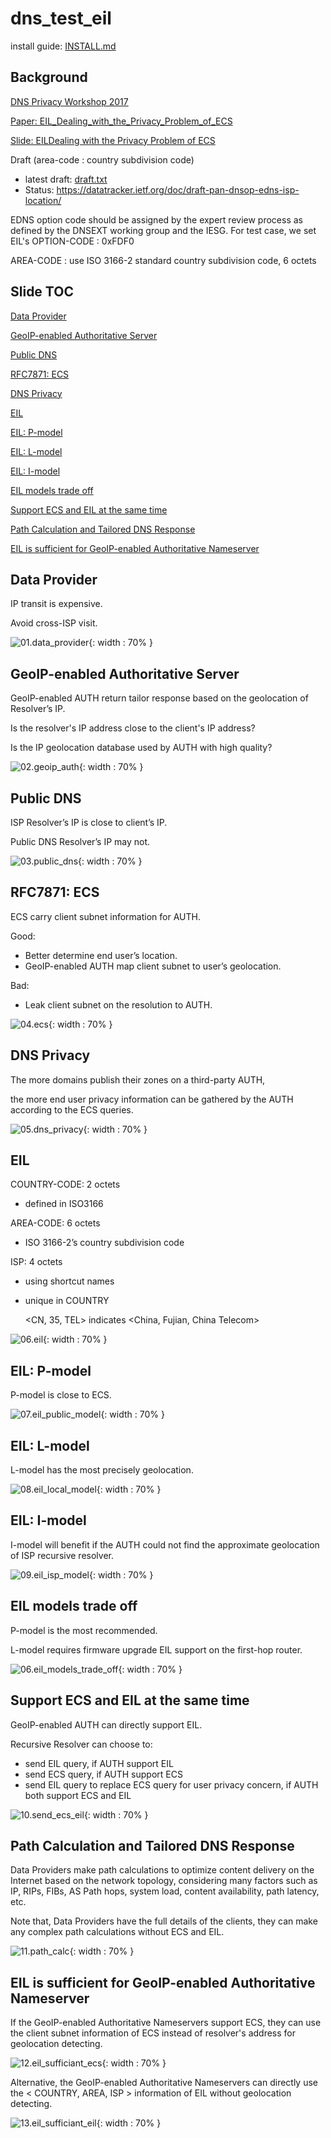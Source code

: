 # dns_test_eil

install guide: [INSTALL.md](INSTALL.md)

## Background

[DNS Privacy Workshop 2017](https://www.internetsociety.org/events/ndss-symposium/ndss-symposium-2017/dns-privacy-workshop-2017-programme/dns-privacy-workshop)

[Paper: EIL_Dealing_with_the_Privacy_Problem_of_ECS](https://drive.google.com/open?id=0B5gNT4RRJ0xPaG9nZ045VXRrZzg)

[Slide: EILDealing with the Privacy Problem of ECS](https://drive.google.com/open?id=0B5gNT4RRJ0xPcUhuV2JlV2ZYWHc)

Draft (area-code : country subdivision code)
- latest draft: [draft.txt](ietf_draft/draft.txt)
- Status:       https://datatracker.ietf.org/doc/draft-pan-dnsop-edns-isp-location/

EDNS option code should be assigned by the expert review process as defined by the DNSEXT working group and the IESG. For test case, we set EIL's OPTION-CODE : 0xFDF0

AREA-CODE : use ISO 3166-2 standard country subdivision code, 6 octets

## Slide TOC

[Data Provider](#data-provider)

[GeoIP-enabled Authoritative Server](#geoip-enabled-authoritative-server)

[Public DNS](#public-dns)

[RFC7871: ECS](#rfc7871-ecs)

[DNS Privacy](#dns-privacy)

[EIL](#eil)

[EIL: P-model](#eil-p-model)

[EIL: L-model](#eil-l-model)

[EIL: I-model](#eil-i-model)

[EIL models trade off](#eil-models-trade-off)

[Support ECS and EIL at the same time](#support-ecs-and-eil-at-the-same-time)

[Path Calculation and Tailored DNS Response](#path-calculation-and-tailored-dns-response)

[EIL is sufficient for GeoIP-enabled Authoritative Nameserver](#eil-is-sufficient-for-geoip-enabled-authoritative-nameserver)

## Data Provider

IP transit  is expensive.

Avoid cross-ISP visit.

![01.data_provider](slide/01.data_provider.png){: width : 70% }

## GeoIP-enabled Authoritative Server

GeoIP-enabled AUTH  return tailor  response based on  the geolocation of Resolver’s IP.

Is the resolver's IP address close to the client's IP address?

Is  the  IP  geolocation  database used  by  AUTH with high quality?

![02.geoip_auth](slide/02.geoip_auth.png){: width : 70% }

## Public DNS

ISP Resolver’s IP is close to client’s IP.

Public DNS Resolver’s IP may not. 

![03.public_dns](slide/03.public_dns.png){: width : 70% }

## RFC7871: ECS

ECS carry client subnet information for AUTH.

Good:
- Better determine end user’s location.
- GeoIP-enabled AUTH map client subnet to user’s geolocation.

Bad:
- Leak client subnet on the resolution to AUTH.

![04.ecs](slide/04.ecs.png){: width : 70% }

## DNS Privacy

The more domains publish their zones on a third-party AUTH, 

the more end user privacy information can be gathered by the AUTH according to the ECS queries.

![05.dns_privacy](slide/05.dns_privacy.png){: width : 70% }

## EIL

COUNTRY-CODE: 2  octets
- defined  in ISO3166

AREA-CODE:  6 octets
- ISO  3166-2’s  country  subdivision  code 

ISP: 4 octets
- using  shortcut  names
- unique in COUNTRY

    <CN, 35,  TEL>  indicates <China, Fujian, China Telecom>

![06.eil](slide/06.eil.png){: width : 70% }

## EIL: P-model

P-model is close to ECS.

![07.eil_public_model](slide/07.eil_public_model.png){: width : 70% }

## EIL: L-model

L-model has the most precisely geolocation.

![08.eil_local_model](slide/08.eil_local_model.png){: width : 70% }

## EIL: I-model

I-model will benefit if the AUTH could not find the approximate geolocation of ISP recursive resolver.

![09.eil_isp_model](slide/09.eil_isp_model.png){: width : 70% }

## EIL models trade off 

P-model is the most recommended.

L-model  requires  firmware  upgrade  EIL  support  on the first-hop router.

![06.eil_models_trade_off](slide/06.eil_models_trade_off.png){: width : 70% }

## Support ECS and EIL at the same time

GeoIP-enabled AUTH can directly support EIL.

Recursive Resolver can choose to:
- send EIL query, if AUTH support EIL
- send ECS query, if AUTH support ECS
- send EIL query to replace ECS query  for user privacy concern, if AUTH both support ECS and EIL

![10.send_ecs_eil](slide/10.send_ecs_eil.png){: width : 70% }

## Path Calculation and Tailored DNS Response

Data Providers make path calculations to optimize content delivery on the Internet based on the network topology, considering many factors such as IP, RIPs, FIBs, AS Path hops, system load, content availability, path latency, etc.  

Note that, Data Providers have the full details of the clients, they can make any complex path calculations without ECS and EIL.

![11.path_calc](slide/11.path_calc.png){: width : 70% }

## EIL is sufficient for GeoIP-enabled Authoritative Nameserver

If the GeoIP-enabled Authoritative Nameservers support ECS, they can use the client subnet information of ECS instead of resolver's address for geolocation detecting.  

![12.eil_sufficiant_ecs](slide/12.eil_sufficiant_ecs.png){: width : 70% }

Alternative, the GeoIP-enabled Authoritative Nameservers can directly use the < COUNTRY, AREA, ISP > information of EIL without geolocation detecting.

![13.eil_sufficiant_eil](slide/13.eil_sufficiant_eil.png){: width : 70% }
